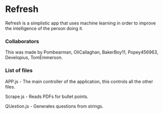 # Refresh

Refresh is a simplistic app that uses machine learning in order to improve the intelligence of the person doing it.

### Collaborators

This was made by Pombearman, OliCallaghan, BakerBoy11, Popey456963, Developius, TomEmmerson.

### List of files

APP.js - The main controller of the application, this controls all the other files.

Scrape.js - Reads PDFs for bullet points.

QUestion.js - Generates questions from strings.
